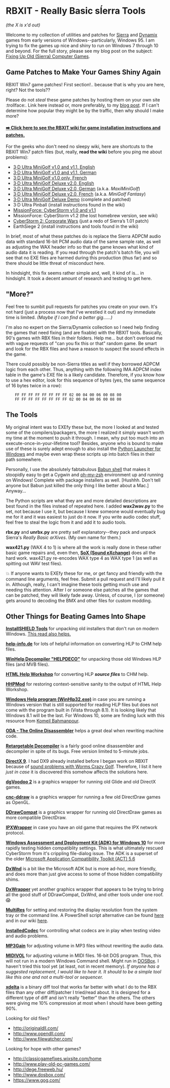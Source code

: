 # RBXIT - Really Basic sÍerra Tools
_(the X is x'd out)_

Welcome to my collection of utilities and patches for [Sierra](https://en.wikipedia.org/wiki/List_of_Sierra_Entertainment_video_games) and [Dynamix](https://en.wikipedia.org/wiki/Dynamix) games from early versions of Windows--particularly, Windows 95.  I am trying to fix the games up nice and shiny to run on Windows 7 through 10 and beyond.  For the full story, please see my blog post on the subject: [Fixing Up Old (Sierra) Computer Games](https://namethattech.wordpress.com/2016/01/18/fixing-up-old-computer-games/).


## Game Patches to Make Your Games Shiny Again

RBXIT Win7 game patches!  First section!.. because that is why you are here, right?  Not the tools??

Please do not _steal_ these game patches by hosting them on your own site :trollface:.  Link here instead or, more preferably, to my [blog post](https://namethattech.wordpress.com/2016/01/18/fixing-up-old-computer-games/).  If I can't determine how popular they might be by the traffic, then why should I make more?

#### [:arrow_right: Click here to see the RBXIT wiki for game installation instructions and patches.](https://github.com/juanitogan/rbxit/wiki)

For the geeks who don't need no sleepy wiki, here are shortcuts to the RBXIT Win7 patch files (but, really, **read the wiki** before you ping me about problems):

- [3·D Ultra MiniGolf v1.0 and v1.1, English](https://github.com/juanitogan/rbxit/releases/download/3dumg.patch.r4/3DUltraMiniGolf-English-10-11-Win7fix.r4.exe)
- [3·D Ultra MiniGolf v1.0 and v1.1, German](https://github.com/juanitogan/rbxit/releases/download/3dumg.patch.r4/3DUltraMiniGolf-German-10-11-Win7fix.r4.exe)
- [3·D Ultra MiniGolf v1.0 only, French](https://github.com/juanitogan/rbxit/releases/download/3dumg.f.patch.r4/3DUltraMiniGolf-French-10-Win7fix.r4.exe)
- [3·D Ultra MiniGolf Deluxe v2.0, English](https://github.com/juanitogan/rbxit/releases/download/3dumgd.patch.r5/3DUltraMiniGolfDeluxe-English-20-Win7fix.r5.exe)
- [3·D Ultra MiniGolf Deluxe v2.0, German](https://github.com/juanitogan/rbxit/releases/download/3dumgd.g.patch.r6/3DUltraMiniGolfDeluxe-German-20-Win7fix.r6.exe) (a.k.a. _MaxiMiniGolf_)
- [3·D Ultra MiniGolf Deluxe v2.0, French](https://github.com/juanitogan/rbxit/releases/download/3dumgd.f.patch.r5/3DUltraMiniGolfDeluxe-French-20-Win7fix.r5.exe) (a.k.a. _MiniGolf Fantasy_)
- [3·D Ultra MiniGolf Deluxe Demo](https://github.com/juanitogan/rbxit/releases/download/1.0.0.3d-ultra-minigolf-deluxe-demo.0/3DUltraMiniGolfDeluxeDemo-complete-Win7fixed.zip) (complete and patched)
- 3·D Ultra Pinball (install instructions found in the wiki)
- [MissionForce: CyberStorm v1.0 and v1.1](https://github.com/juanitogan/rbxit/releases/download/cs1.patch.r7/CyberStorm-10-11-Win7fix.r7.exe)
- MissionForce: CyberStorm v1.2 (the lost homebrew version, see wiki)
- [CyberStorm 2: Corporate Wars](https://github.com/juanitogan/rbxit/releases/download/cs2.patch.r1/CyberStorm2-101-Patch.exe) (just a redo of Sierra’s 1.01 patch)
- EarthSiege 2 (install instructions and tools found in the wiki)

In brief, most of what these patches do is replace the Sierra ADPCM audio data with standard 16-bit PCM audio data of the same sample rate, as well as adjusting the WAX header info so that the game knows what kind of audio data it is reading.  If you read through the patch's batch file, you will see that no EXE files are harmed during this production (thus far) and so there should be little threat of misconduct here.

In hindsight, this fix seems rather simple and, well, it kind of is... in hindsight.  It took a decent amount of research and testing to get here.


## "More?"

Feel free to sumbit pull requests for patches you create on your own.  It's not hard (just a process now that I've wrestled it out) and my immediate time is limited.  _(Maybe if I can find a better gig......)_

I'm also no expert on the Sierra/Dynamix collection so I need help finding the games that need fixing (and are fixable) with the RBXIT tools.  Basically, 90's games with RBX files in their folders.  Help me... but don't overload me with vague requests of "can you fix this or that" random game.  Be smart and look for the RBX files and have a reason to suspect the sound effects in the game.

There could possibly be non-Sierra titles as well if they borrowed ADPCM logic from each other.  Thus, anything with the following IMA ADPCM index table in the game's EXE file is a likely candidate.  Therefore, if you know how to use a hex editor, look for this sequence of bytes (yes, the same sequence of 16 bytes twice in a row):
```
    FF FF FF FF FF FF FF FF 02 00 04 00 06 00 08 00
    FF FF FF FF FF FF FF FF 02 00 04 00 06 00 08 00
```


## The Tools

My original intent was to EXEfy these but, the more I looked at and tested some of the compilers/packagers, the more I realized it simply wasn't worth my time at the moment to push it through.  I mean, why put too much into an execute-once-in-your-lifetime tool?  Besides, anyone who is bound to make use of these is surely adept enough to also install the [Python Launcher for Windows](https://docs.python.org/3/using/windows.html#launcher) and maybe even wrap these scripts up into batch files in their path somewhere.

Personally, I use the absolutely fabtabulous [Babun shell](https://babun.github.io/) that makes it stoopidly easy to get a Cygwin and [oh-my-zsh](http://ohmyz.sh/) environment up and running on Windows!  Complete with package installers as well.  [Hushhh.  Don't tell anyone but Babun just killed the only thing I like better about a Mac.]  Anyway...

The Python scripts are what they are and more detailed descriptions are best found in the files instead of repeated here.  I added **wax2wav.py** to the set, not because I use it, but because I knew someone would eventually bug me for it and it was easiest to just do it now.  If you write audio codec stuff, feel free to steal the logic from it and add it to audio tools.

**rbx.py** and **unrbx.py** are pretty self explanatory--they pack and unpack Sierra's _Really Basic arXives_.  (My own name for them.)

**wax421.py** (WAX 4 to 1) is where all the work is really done in these rather basic game repairs and, even then, [**SoX (Sound eXchange)**](http://sox.sourceforge.net) does all the hard work.  wax421.py re-encodes WAX type 4 as WAX type 1 (as well as spitting out WAV test files).

:boom: If anyone wants to EXEfy these for me, or get fancy and friendly with the command line arguments, feel free.  Submit a pull request and I'll likely pull it in.  Although, really, I can't imagine these tools getting much use and needing this attention.  After I or someone else patches all the games that can be patched, they will likely fade away.  Unless, of course, I (or someone) gets around to decoding the BMX and other files for custom modding.


## Other Things for Beating Games Into Shape

[**InstallSHIELD Tools**](http://www.cdmediaworld.com/hardware/cdrom/files.shtml) for unpacking old installers that don't run on modern Windows.  [This read also helps.](http://blog.wisefaq.com/2010/07/24/how-to-open-an-installshield-data-cab-file/)

[**help-info.de**](http://www.help-info.de/en/Help_Info_WinHelp/hw_converting.htm) for lots of helpful information on converting HLP to CHM help files.

[**WinHelp Decompiler "HELPDECO"**](http://sourceforge.net/projects/helpdeco/) for unpacking those old Windows HLP files (and MVB files).

[**HTML Help Workshop**](https://docs.microsoft.com/en-us/previous-versions/windows/desktop/htmlhelp/microsoft-html-help-1-4-sdk) for converting HLP ___source files___ to CHM help.

[**HHPMod**](http://post.queensu.ca/%7Epenstone/HHPMod/HHPMod_info.html) for restoring context-sensitive sanity to the output of HTML Help Workshop.

[**Windows Help program (WinHlp32.exe)**](https://support.microsoft.com/en-us/kb/917607) in case you are running a Windows version that is still supported for reading HLP files but does not come with the program built in (Vista through 8.1).  It is looking likely that Windows 8.1 will be the last.  For Windows 10, some are finding luck with this resource from [Komeil Bahmanpour](http://www.komeil.com/blog/windows-help-program-winhelp-winhlp32-exe).

[**ODA - The Online Disassembler**](https://onlinedisassembler.com/odaweb/) helps a great deal when rewriting machine code.

[**Retargetable Decompiler**](https://retdec.com/decompilation/) is a fairly good online disassembler and decompiler in spite of its bugs.  Free version limited to 5-minute jobs.

[**DirectX 9**](https://www.microsoft.com/en-in/download/details.aspx?id=8109).  I had DX9 already installed before I began work on RBXIT because of [sound problems with Worms Crazy Golf](http://steamcommunity.com/app/70620/discussions/2/34094415776635336/#c451848855002491098).  Therefore, I list it here _just in case_ it is discovered this somehow affects the solutions here.

[**dgVoodoo 2**](http://dege.freeweb.hu/) is a graphics wrapper for running old Glide and old DirectX games.

[**cnc-ddraw**](http://hifi.iki.fi/cnc-ddraw/) is a graphics wrapper for running a few old DirectDraw games as OpenGL.

[**DDrawCompat**](https://github.com/narzoul/DDrawCompat) is a graphics wrapper for running old DirectDraw games as more compatible DirectDraw.

[**IPXWrapper**](http://www.solemnwarning.net/ipxwrapper/) in case you have an old game that requires the IPX network protocol.

[**Windows Assessment and Deployment Kit (ADK) for Windows 10**](https://msdn.microsoft.com/en-us/windows/hardware/dn913721.aspx#adkwin10) for more rapidly testing hidden compatiblity settings.  This is what ultimately rescued CyberStorm from it's crippling file-dialog issue.  The ADK is a superset of the older [Microsoft Application Compatibility Toolkit (ACT) 5.6](https://www.microsoft.com/en-us/download/details.aspx?id=7352)

[**DxWnd**](https://sourceforge.net/projects/dxwnd/) is a bit like the Microsoft ADK but is more ad-hoc, more friendly, and does more than just give access to some of those hidden compatibility shims.

[**DxWrapper**](https://github.com/elishacloud/dxwrapper) yet another graphics wrapper that appears to be trying to bring all the good stuff of DDrawCompat, DxWnd, and other tools under one roof. :scream:

[**MultiRes**](http://www.entechtaiwan.com/util/multires.shtm) for setting and restoring the display resolution from the system tray or the command line.  A PowerShell script alternative can be found [here](http://blogs.technet.com/b/heyscriptingguy/archive/2010/07/07/hey-scripting-guy-how-can-i-change-my-desktop-monitor-resolution-via-windows-powershell.aspx) and in our wiki [here](https://github.com/juanitogan/rbxit/wiki/Display-resolution-shortcuts).

[**InstalledCodec**](http://www.nirsoft.net/utils/installed_codec.html) for controlling what codecs are in play when testing video and audio problems.

[**MP3Gain**](http://mp3gain.sourceforge.net/) for adjusting volume in MP3 files without rewriting the audio data.

[**MIDIVOL**](http://www.gnmidi.com/gnfreeen.htm) for adjusting volume in MIDI files.  16-bit DOS program.  Thus, this will not run in a modern Windows Command shell.  Might run in [DOSBox](http://www.dosbox.com/).  I haven't tried this tool yet (at least, not in recent memory).  _If anyone has a suggested replacement, I would like to hear it. It should to be a simple tool like this one and not a multi-tool or sequencer._

[**xdelta**](http://xdelta.org/) is a binary diff tool that works far better with what I do to the RBX files than any other diff/patcher I tried/read about.  It is designed for a different type of diff and isn't really "better" than the others.  The others were giving me 10% compression at most when I should have been getting 90%.

Looking for old files?
- http://originaldll.com/
- http://www.opendll.com/
- http://www.filewatcher.com/

Looking for hope with other games?
- http://classicgamefixes.wixsite.com/home
- http://www.play-old-pc-games.com/
- http://dege.freeweb.hu/
- http://www.dosbox.com/
- https://www.gog.com/
